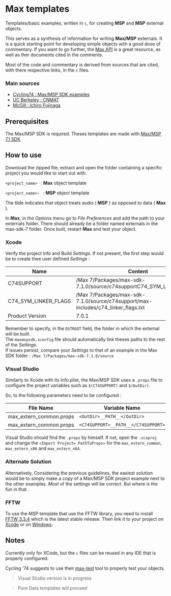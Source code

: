# Max templates

Templates/basic examples, written in ``c``, for creating **MSP** and **MSP** external objects.

This serves as a synthesis of information for writing **Max/MSP** externals. It is a quick starting point for developing simple objects with a good dose of commentary. If you want to go further, the [Max API](https://cycling74.com/sdk/MaxSDK-7.1.0/html/index.html) is a great resource, as well as ther documents cited in the comments.

Most of the code and commentary is derived from sources that are cited, with there respective links, in the ``c`` files.

### Main sources
- [Cycling74 : Max/MSP SDK examples](https://github.com/Cycling74/max6-sdk/tree/master/examples)
- [UC Berkeley : CNMAT](https://github.com/CNMAT/CNMAT-Externs)
- [McGill : Ichiro Fujinaga](http://www.music.mcgill.ca/~ich/classes/mumt402_06/MaxMSPExternalsTutorials/MaxMSPExternalsTutorial3.2.pdf)

## Prerequisites

The Max/MSP SDK is required. Theses templates are made with [Max/MSP 7.1 SDK](https://cycling74.com/downloads/sdk/#.VzpdRpPbvdQ)

## How to use

Download the zipped file, extract and open the folder containing a specific project you would like to start out with.

``<project_name> ``   : **Max** object template

``<project_name>~ ``  : **MSP** object template

The tilde indicates that object treats audio ( **MSP** ) as opposed to data ( **Max** ).

In **Max**, in the *Options* menu go to *File Preferences* and add the path to your externals folder. There should already be a folder named externals in the max-sdk-7 folder.
Once built, restart **Max** and test your object.

### Xcode

Verify the project Info and Build *Settings*. If not present, the first step would be to create thee user defined *Settings* :


| Name                 | Content                                                                           |
|----------------------|-----------------------------------------------------------------------------------|
| C74SUPPORT           | /Max 7/Packages/max-sdk-7.1.0/source/c74supportC74_SYM_LINKER_FLAGS               |
| C74_SYM_LINKER_FLAGS | /Max 7/Packages/max-sdk-7.1.0/source/c74support/max-includes/c74_linker_flags.txt |
| Product Version      | 7.0.1                                                                             |

Remember to specify, in the ``DSTROOT`` field, the folder in which the external will be built.  
The `maxmspsdk.xconfig` file should automatically link theses paths to the rest of the *Settings*.  
If issues persist, compare your *Settings* to that of an example in the Max SDK folder : ``/Max 7/Packages/max-sdk-7.1.0/source``

### Visual Studio

Similarly to Xcode with its Info.plist, the Max/MSP SDK uses a ``.props`` file to configure the project variables such as ``$(C74SUPPORT)`` and ``$(OutDir)``.

So, to the following parameters need to be configured :

| File Name                 | Variable Name                     |
|---------------------------|-----------------------------------|
| max_extern_common.props   | ``<OutDir>__PATH__</OutDir>``         |
| max_extern_common.props   | ``<C74SUPPORT>__PATH__</C74SUPPORT>`` |

Visual Studio should find the ``.props`` by himself. If not, open the ``.vcxproj`` and change the ``<Import Project= PathToProps>`` for the ``max_extern_common``, ``max_extern_x86`` and ``max_extern_x64``.

### Alternate Solution

Alternatively, Considering the previous guidelines, the easiest solution would be to simply make a copy of a Max/MSP SDK project example next to the other examples. *Most* of the settings will be correct. But where is the fun in that.

### FFTW

To use the MSP template that use the FFTW library, you need to install [FFTW 3.3.4](http://www.fftw.org) which is the latest stable release. Then link it to your project on [Xcode](http://ofdsp.blogspot.fr/2011/07/installing-fftw3-with-xcode-and.html) or on [Windows](http://www.fftw.org/install/windows.html).

## Notes

Currently only for XCode, but the ``c`` files can be reused in any IDE that is properly configured.

Cycling '74 suggests to use their [max-test](https://github.com/Cycling74/max-test) tool to properly test your objects.


>Visual Studio version is in progress

>Pure Data templates will proceed
